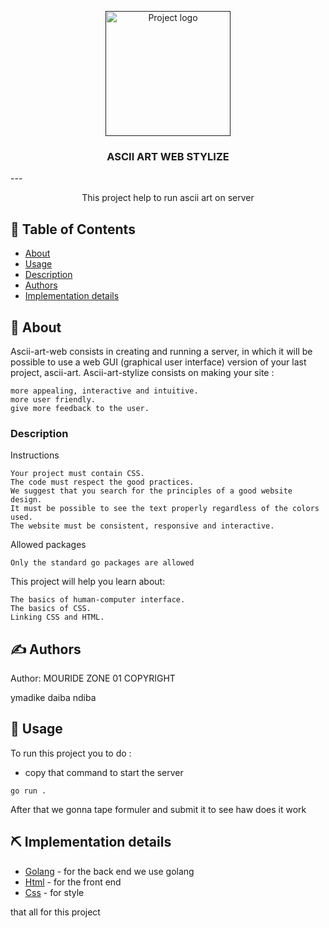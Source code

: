 <p align="center">
  <a href="" rel="noopener">
 <img width=200px height=200px src="https://2.bp.blogspot.com/-TE6BeG_plRs/UaXyQ85xv2I/AAAAAAAAA5Y/sYgXHIvdF3E/s1600/Itachi_Text_Art.jpg" alt="Project logo"></a>
</p>

<h3 align="center">ASCII ART WEB STYLIZE</h3>
---
<p align="center"> This project help to run ascii art on server
    <br> 
</p>

## 📝 Table of Contents

- [About](#about)
- [Usage](#usage)
- [Description](https://learn.zone01dakar.sn/git/root/public/src/branch/master/subjects/ascii-art-web/stylize)
- [Authors](#authors)
- [Implementation details](#built_using)

## 🧐 About <a name = "about"></a>

Ascii-art-web consists in creating and running a server, in which it will be possible to use a web GUI (graphical user interface) version of your last project, ascii-art.
Ascii-art-stylize consists on making your site :

    more appealing, interactive and intuitive.
    more user friendly.
    give more feedback to the user.


###  Description

Instructions

    Your project must contain CSS.
    The code must respect the good practices.
    We suggest that you search for the principles of a good website design.
    It must be possible to see the text properly regardless of the colors used.
    The website must be consistent, responsive and interactive.

Allowed packages

    Only the standard go packages are allowed

This project will help you learn about:

    The basics of human-computer interface.
    The basics of CSS.
    Linking CSS and HTML.



## ✍️ Authors <a name = "authors"></a>

Author: MOURIDE ZONE 01 COPYRIGHT

ymadike
daiba
ndiba

## 🎈 Usage <a name="usage"></a>

To run this project you to do :
- copy that command to start the server
```
go run .
```
After that we gonna tape formuler and submit it to see haw does it work

## ⛏️ Implementation details <a name = "built_using"></a>

- [Golang](https://go.dev/) - for the back end we use golang
- [Html](https://developer.mozilla.org/fr/docs/Web/HTML) - for the front end
- [Css](https://developer.mozilla.org/fr/docs/Web/CSS) - for style

that all for this project 
